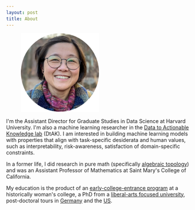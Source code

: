 ```yaml
---
layout: post
title: About
---
```



<figure>
  <img alt="Weiwei Pan" src="/assets/images/profile.png" width="50%" />
</figure>


I'm the Assistant Director for Graduate Studies in Data Science at Harvard University. I'm also a machine learning researcher in the [Data to Actionable Knowledge lab](https://dtak.github.io/) (DtAK). I am interested in building machine learning models with properties that align with task-specific desiderata and human values, such as interpretability, risk-awareness, satisfaction of domain-specific constraints.

In a former life, I did research in pure math (specifically [algebraic topology](https://arxiv.org/pdf/1206.2118.pdf)) and was an Assistant Professor of Mathematics at Saint Mary's College of California.

My education is the product of an [early-college-entrance program](https://marybaldwin.edu/peg/) at a historically woman's college, a PhD from a [liberal-arts focused university](https://www.wesleyan.edu/mathcs/), post-doctoral tours in [Germany](https://www.uni-goettingen.de/en/90653.html) and the [US](https://iacs.seas.harvard.edu). 
